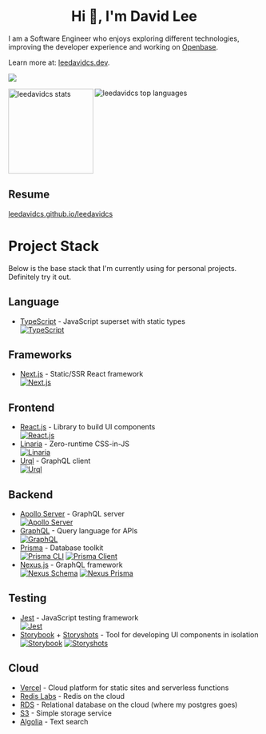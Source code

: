 <h1 align="center">Hi 👋, I'm David Lee</h1>

I am a Software Engineer who enjoys exploring different technologies, improving the developer experience and working on [Openbase](https://openbase.com).

Learn more at: [leedavidcs.dev](https://leedavidcs.dev).

<p>
  <a href="https://github.com/ryo-ma/github-profile-trophy">
    <img src="https://github-profile-trophy.vercel.app/?username=leedavidcs&title=Commit,PullRequest,Repositories,Issues,Followers&theme=onedark" />
  </a>
</p>

<div style="display:flex;align-items:flex-start">
  <img height="170" align="left" alt="leedavidcs stats" src="https://github-readme-stats.vercel.app/api?username=leedavidcs&show_icons=true&theme=onedark" />
  <img alt="leedavidcs top languages" src="https://github-readme-stats.vercel.app/api/top-langs/?username=leedavidcs&layout=compact&theme=onedark" />
</div>

## Resume
[leedavidcs.github.io/leedavidcs](https://leedavidcs.github.io/leedavidcs)

# Project Stack
Below is the base stack that I'm currently using for personal projects. Definitely try it out.

## Language
* [TypeScript](https://www.typescriptlang.org/) - JavaScript superset with static types  
[![TypeScript](https://img.shields.io/npm/v/typescript)](https://www.npmjs.com/package/typescript)

## Frameworks
* [Next.js](https://nextjs.org/) - Static/SSR React framework  
[![Next.js](https://img.shields.io/npm/v/next)](https://www.npmjs.com/package/next)

## Frontend
* [React.js](https://reactjs.org/) - Library to build UI components  
[![React.js](https://img.shields.io/npm/v/react)](https://www.npmjs.com/package/react)
* [Linaria](https://linaria.now.sh/) - Zero-runtime CSS-in-JS  
[![Linaria](https://img.shields.io/npm/v/linaria)](https://www.npmjs.com/package/linaria)
* [Urql](https://formidable.com/open-source/urql/) - GraphQL client  
[![Urql](https://img.shields.io/npm/v/urql)](https://www.npmjs.com/package/@apollo/client)

## Backend
* [Apollo Server](https://www.apollographql.com/docs/apollo-server/) - GraphQL server  
[![Apollo Server](https://img.shields.io/npm/v/apollo-server-micro)](https://www.npmjs.com/package/apollo-server-micro)
* [GraphQL](https://graphql.org/) - Query language for APIs  
[![GraphQL](https://img.shields.io/npm/v/graphql)](https://www.npmjs.com/package/graphql)
* [Prisma](https://www.prisma.io/) - Database toolkit  
[![Prisma CLI](https://img.shields.io/npm/v/@prisma/cli)](https://www.npmjs.com/package/prisma)
[![Prisma Client](https://img.shields.io/npm/v/@prisma/client)](https://www.npmjs.com/package/@prisma/client)
* [Nexus.js](https://nexusjs.org/) - GraphQL framework  
[![Nexus Schema](https://img.shields.io/npm/v/@nexus/schema)](https://www.npmjs.com/package/nexus)
[![Nexus Prisma](https://img.shields.io/npm/v/nexus-plugin-prisma)](https://www.npmjs.com/package/nexus-plugin-prisma)

## Testing
* [Jest](https://jestjs.io/) - JavaScript testing framework  
[![Jest](https://img.shields.io/npm/v/jest)](https://www.npmjs.com/package/jest)
* [Storybook](https://storybook.js.org/) + [Storyshots](https://storybook.js.org/docs/react/workflows/snapshot-testing) - Tool for developing UI components in isolation  
[![Storybook](https://img.shields.io/npm/v/storybook)](https://www.npmjs.com/package/storybook)
[![Storyshots](https://img.shields.io/npm/v/@storybook/addon-storyshots)](https://www.npmjs.com/package/@storybook/addon-storyshots)

## Cloud
* [Vercel](https://vercel.com) - Cloud platform for static sites and serverless functions
* [Redis Labs](https://redislabs.com) - Redis on the cloud
* [RDS](https://aws.amazon.com/rds/) - Relational database on the cloud (where my postgres goes)
* [S3](https://aws.amazon.com/s3/) - Simple storage service
* [Algolia](https://www.algolia.com/) - Text search
